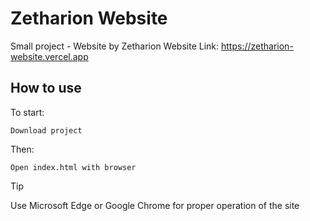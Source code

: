 # Zetharion Website
Small project - Website by Zetharion
Website Link: https://zetharion-website.vercel.app
## How to use
To start:
```
Download project
```
Then:
```
Open index.html with browser
```
> [!TIP]
> Use Microsoft Edge or Google Chrome for proper operation of the site

